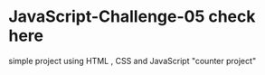 # JavaScript-Challenge-05 check here
simple project using HTML , CSS and JavaScript "<a src="">counter project</a>"
